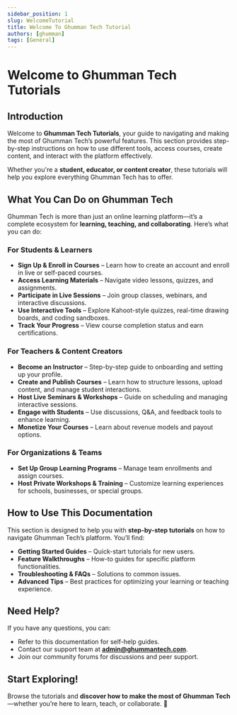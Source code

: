 ```yaml
---
sidebar_position: 1
slug: WelcomeTutorial
title: Welcome To Ghumman Tech Tutorial
authors: [ghumman]
tags: [General]
---
```



# Welcome to Ghumman Tech Tutorials

## Introduction

Welcome to **Ghumman Tech Tutorials**, your guide to navigating and making the most of Ghumman Tech’s powerful features. This section provides step-by-step instructions on how to use different tools, access courses, create content, and interact with the platform effectively.

Whether you're a **student, educator, or content creator**, these tutorials will help you explore everything Ghumman Tech has to offer.

## What You Can Do on Ghumman Tech

Ghumman Tech is more than just an online learning platform—it’s a complete ecosystem for **learning, teaching, and collaborating**. Here’s what you can do:

### **For Students & Learners**
- **Sign Up & Enroll in Courses** – Learn how to create an account and enroll in live or self-paced courses.
- **Access Learning Materials** – Navigate video lessons, quizzes, and assignments.
- **Participate in Live Sessions** – Join group classes, webinars, and interactive discussions.
- **Use Interactive Tools** – Explore Kahoot-style quizzes, real-time drawing boards, and coding sandboxes.
- **Track Your Progress** – View course completion status and earn certifications.

### **For Teachers & Content Creators**
- **Become an Instructor** – Step-by-step guide to onboarding and setting up your profile.
- **Create and Publish Courses** – Learn how to structure lessons, upload content, and manage student interactions.
- **Host Live Seminars & Workshops** – Guide on scheduling and managing interactive sessions.
- **Engage with Students** – Use discussions, Q&A, and feedback tools to enhance learning.
- **Monetize Your Courses** – Learn about revenue models and payout options.

### **For Organizations & Teams**
- **Set Up Group Learning Programs** – Manage team enrollments and assign courses.
- **Host Private Workshops & Training** – Customize learning experiences for schools, businesses, or special groups.

## How to Use This Documentation

This section is designed to help you with **step-by-step tutorials** on how to navigate Ghumman Tech’s platform. You’ll find:
- **Getting Started Guides** – Quick-start tutorials for new users.
- **Feature Walkthroughs** – How-to guides for specific platform functionalities.
- **Troubleshooting & FAQs** – Solutions to common issues.
- **Advanced Tips** – Best practices for optimizing your learning or teaching experience.

## Need Help?

If you have any questions, you can:
- Refer to this documentation for self-help guides.
- Contact our support team at **admin@ghummantech.com**.
- Join our community forums for discussions and peer support.

## Start Exploring!

Browse the tutorials and **discover how to make the most of Ghumman Tech**—whether you’re here to learn, teach, or collaborate. 🚀
